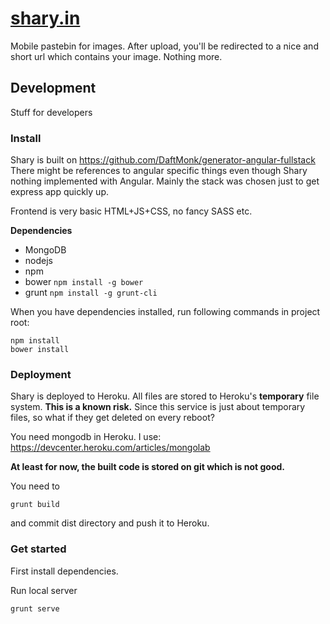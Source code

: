 # [shary.in](https://shary.in)

Mobile pastebin for images. After upload, you'll be redirected to a nice and short url which contains your image. Nothing more.

## Development

Stuff for developers

### Install

Shary is built on https://github.com/DaftMonk/generator-angular-fullstack
There might be references to angular specific things even though Shary nothing implemented with Angular.
Mainly the stack was chosen just to get express app quickly up.

Frontend is very basic HTML+JS+CSS, no fancy SASS etc.

**Dependencies**

* MongoDB
* nodejs
* npm
* bower `npm install -g bower`
* grunt `npm install -g grunt-cli`


When you have dependencies installed, run following commands in project root:

    npm install
    bower install

### Deployment

Shary is deployed to Heroku. All files are stored to Heroku's **temporary** file system. **This is a known risk.**
Since this service is just about temporary files, so what if they get deleted on every reboot?

You need mongodb in Heroku. I use: https://devcenter.heroku.com/articles/mongolab


**At least for now, the built code is stored on git which is not good.**

You need to

    grunt build

and commit dist directory and push it to Heroku.

### Get started

First install dependencies.

Run local server

    grunt serve
